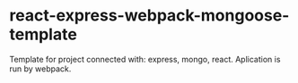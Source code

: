 # react-express-webpack-mongoose-template
Template for project connected with: express, mongo, react. Aplication is run by webpack.
